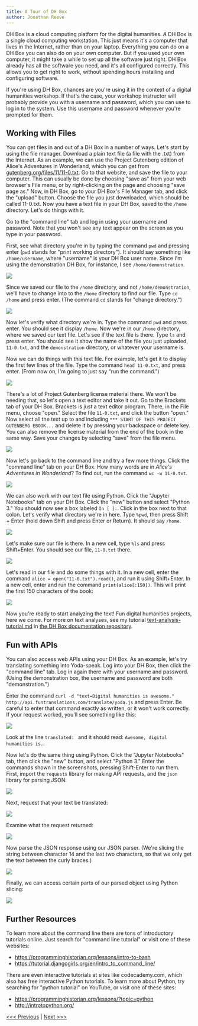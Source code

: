 ```yaml
---
title: A Tour of DH Box
author: Jonathan Reeve
---
```


DH Box is a cloud computing platform for the digital humanities. _A_ DH Box is a single cloud computing workstation. This just means it's a computer that lives in the Internet, rather than on your laptop. Everything you can do on a DH Box you can also do on your own computer. But if you used your own computer, it might take a while to set up all the software just right. DH Box already has all the software you need, and it's all configured correctly. This allows you to get right to work, without spending hours installing and configuring software.

If you're using DH Box, chances are you're using it in the context of a digital humanities workshop. If that's the case, your workshop instructor will probably provide you with a username and password, which you can use to log in to the system. Use this username and password whenever you're prompted for them.

## Working with Files

You can get files in and out of a DH Box in a number of ways. Let's start by using the file manager. Download a plain text file (a file with the .txt) from the Internet. As an example, we can use the Project Gutenberg edition of Alice's Adventures in Wonderland, which you can get from [gutenberg.org/files/11/11-0.txt](http://www.gutenberg.org/files/11/11-0.txt). Go to that website, and save the file to your computer. This can usually be done by choosing "save as" from your web browser's File menu, or by right-clicking on the page and choosing "save page as." Now, in DH Box, go to your DH Box's File Manager tab, and click the "upload" button. Choose the file you just downloaded, which should be called 11-0.txt. Now you have a text file in your DH Box, saved to the `/home` directory. Let's do things with it. 

Go to the "command line" tab and log in using your username and password. Note that you won't see any text appear on the screen as you type in your password. 

First, see what directory you're in by typing the command `pwd` and pressing enter (`pwd` stands for "print working directory"). It should say something like `/home/username`, where "username" is your DH Box user name. Since I'm using the demonstration DH Box, for instance, I see `/home/demonstration`.

![](images/tour-pwd.png)

Since we saved our file to the `/home` directory, and not `/home/demonstration`, we'll have to change into to the `/home` directory to find our file. Type `cd /home` and press enter. (The command `cd` stands for "change directory.")

![](images/tour-cd-home.png)

Now let's verify what directory we're in. Type the command `pwd` and press enter. You should see it display `/home`. Now we're in our `/home` directory, where we saved our text file. Let's see if the text file is there. Type `ls` and press enter. You should see it show the name of the file you just uploaded, `11-0.txt`, and the `demonstration` directory, or whatever your username is. 

Now we can do things with this text file. For example, let's get it to display the first few lines of the file. Type the command `head 11-0.txt`, and press enter. (From now on, I'm going to just say "run the command.")

![](images/tour-head.png)

There's a lot of Project Gutenberg license material there. We won't be needing that, so let's open a text editor and take it out. Go to the Brackets tab of your DH Box. Brackets is just a text editor program. There, in the File menu, choose "open." Select the file `11-0.txt`, and click the button "open." Now select all the text up to and including `*** START OF THIS PROJECT GUTENBERG EBOOK...` and delete it by pressing your backspace or delete key. You can also remove the license material from the end of the book in the same way. Save your changes by selecting "save" from the file menu. 

![](images/tour-brackets.png)

Now let's go back to the command line and try a few more things. Click the "command line" tab on your DH Box. How many words are in _Alice's Adventures in Wonderland_? To find out, run the command `wc -w 11-0.txt`. 

![](images/tour-wc.png)

We can also work with our text file using Python. Click the "Jupyter Notebooks" tab on your DH Box. Click the "new" button and select "Python 3." You should now see a box labeled `In [ ]:`. Click in the box next to that colon. Let's verify what directory we're in here. Type `%pwd`, then press Shift + Enter (hold down Shift and press Enter or Return). It should say `/home`. 

![](images/tour-python-pwd.png)

Let's make sure our file is there. In a new cell, type `%ls` and press Shift+Enter. You should see our file, `11-0.txt` there.

![](images/tour-python-ls.png) 

Let's read in our file and do some things with it. In a new cell, enter the command `alice = open("11-0.txt").read()`, and run it using Shift+Enter. In a new cell, enter and run the command `print(alice[:150])`. This will print the first 150 characters of the book: 

![](images/tour-python-alice.png)

Now you're ready to start analyzing the text! Fun digital humanities projects, here we come. For more on text analyses, see my tutorial
[text-analysis-tutorial.md](https://github.com/DH-Box/docs/blob/master/text-analysis-tutorial.md) in [the DH Box documentation repository](https://github.com/DH-Box/docs). 

## Fun with APIs

You can also access web APIs using your DH Box. As an example, let's try translating something into Yoda-speak. Log into your DH Box, then click the "command line" tab. Log in again there with your username and password. (Using the demonstration box, the username and password are both "demonstration.") 

Enter the command `curl -d "text=Digital humanities is awesome." http://api.funtranslations.com/translate/yoda.js` and press Enter. Be careful to enter that command exactly as written, or it won't work correctly. If your request worked, you'll see something like this: 

![](images/tour-yoda.png)

Look at the line `translated: ` and it should read: `Awesome, digital humanities is.`. 

Now let's do the same thing using Python. Click the "Jupyter Notebooks" tab, then click the "new" button, and select "Python 3." Enter the commands shown in the screenshots, pressing Shift-Enter to run them. First, import the `requests` library for making API requests, and the `json` library for parsing JSON: 

![](images/tour-py-1.png)

Next, request that your text be translated: 

![](images/tour-py-2.png)

Examine what the request returned: 

![](images/tour-py-3.png)

Now parse the JSON response using our JSON parser. (We're slicing the string between character 14 and the last two characters, so that we only get the text between the curly braces.)

![](images/tour-py-4.png)

Finally, we can access certain parts of our parsed object using Python slicing: 

![](images/tour-py-5.png)

## Further Resources

To learn more about the command line there are tons of introductory tutorials online. Just search for "command line tutorial" or visit one of these websites:

 - https://programminghistorian.org/lessons/intro-to-bash
 - https://tutorial.djangogirls.org/en/intro_to_command_line/

There are even interactive tutorials at sites like codecademy.com, which also has free interactive Python tutorials. To learn more about Python, try searching for "python tutorial" on YouTube, or visit one of these sites: 

 - https://programminghistorian.org/lessons/?topic=python
 - http://introtopython.org/


[<<< Previous](WhatIsAPI.md) | [Next >>>](homework1.md)
